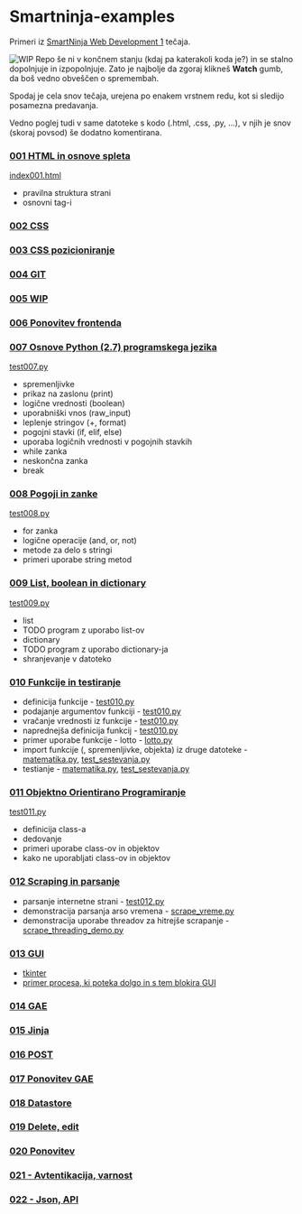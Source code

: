 # Smartninja-examples
Primeri iz [SmartNinja Web Development 1](https://www.smartninja.si/course/5759514938703872) tečaja.

![WIP](http://cliffordgarstang.com/wp-content/uploads/2013/01/Work_in_progress.png) Repo še ni v končnem stanju
(kdaj pa katerakoli koda je?) in se stalno dopolnjuje in izpopolnjuje. Zato je najbolje da zgoraj klikneš **Watch** gumb, da boš vedno
obveščen o spremembah.

Spodaj je cela snov tečaja, urejena po enakem vrstnem redu, kot si sledijo posamezna predavanja.
 
Vedno poglej tudi v same datoteke
s kodo (.html, .css, .py, ...), v njih je snov (skoraj povsod) še dodatno komentirana.

### [001 HTML in osnove spleta](/src/001_HTML_osnove_spleta)
[index001.html](/src/001_HTML_osnove_spleta/index001.html)
* pravilna struktura strani
* osnovni tag-i
### [002 CSS](/src/002_CSS)
### [003 CSS pozicioniranje](/src/003_CSS_pozicioniranje)
### [004 GIT](/src/004_GIT)
### [005 WIP](www.google.com)
### [006 Ponovitev frontenda](/src/006_Ponovitev_frontenda)
### [007 Osnove Python (2.7) programskega jezika](/src/007_Python_osnove)
[test007.py](/src/007_Python_osnove/test007.py)
* spremenljivke
* prikaz na zaslonu (print)
* logične vrednosti (boolean)
* uporabniški vnos (raw_input)
* leplenje stringov (+, format)
* pogojni stavki (if, elif, else)
* uporaba logičnih vrednosti v pogojnih stavkih
* while zanka
* neskončna zanka
* break
### [008 Pogoji in zanke](/src/008_Pogoji_in_zanke)
[test008.py](/src/008_Pogoji_in_zanke/test008.py)
* for zanka
* logične operacije (and, or, not)
* metode za delo s stringi
* primeri uporabe string metod
### [009 List, boolean in dictionary](/src/009_List_boolean_in_for)
[test009.py](/src/009_List_boolean_in_for/test009.py)
* list
* TODO program z uporabo list-ov
* dictionary
* TODO program z uporabo dictionary-ja
* shranjevanje v datoteko
### [010 Funkcije in testiranje](/src/010_Funkcije_testiranje)
* definicija funkcije - [test010.py](/src/010_Funkcije_testiranje/test010.py)
* podajanje argumentov funkciji - [test010.py](/src/010_Funkcije_testiranje/test010.py)
* vračanje vrednosti iz funkcije - [test010.py](/src/010_Funkcije_testiranje/test010.py)
* naprednejša definicija funkcij - [test010.py](/src/010_Funkcije_testiranje/test010.py)
* primer uporabe funkcije - lotto - [lotto.py](/src/010_Funkcije_testiranje/lotto.py)
* import funkcije (, spremenljivke, objekta) iz druge datoteke - [matematika.py](/src/010_Funkcije_testiranje/matematika.py), [test_sestevanja.py](/src/010_Funkcije_testiranje/test_sestevanja.py)
* testianje - [matematika.py](/src/010_Funkcije_testiranje/matematika.py), [test_sestevanja.py](/src/010_Funkcije_testiranje/test_sestevanja.py)
### [011 Objektno Orientirano Programiranje](/src/011_OOP)
[test011.py](/src/011_OOP/test011.py)
* definicija class-a
* dedovanje
* primeri uporabe class-ov in objektov
* kako ne uporabljati class-ov in objektov
### [012 Scraping in parsanje](/src/012_Scraping)
* parsanje internetne strani - [test012.py](/src/012_Scraping/test012.py)
* demonstracija parsanja arso vremena - [scrape_vreme.py](/src/012_Scraping/scrape_vreme.py)
* demonstracija uporabe threadov za hitrejše scrapanje - [scrape_threading_demo.py](/src/012_Scraping/scrape_threading_demo.py)
### [013 GUI](/src/013_GUI)
* [tkinter](/src/013_GUI/test013.py)
* [primer procesa, ki poteka dolgo in s tem blokira GUI](/src/013_GUI/test.py)
### [014 GAE](/src/014_GAE)
### [015 Jinja](/src/015_Jinja)
### [016 POST](/src/016_POST)
### [017 Ponovitev GAE](/src/017_Ponovitev_GAE)
### [018 Datastore](/src/018_Datastore)
### [019 Delete, edit](/src/019_Delete_edit)
### [020 Ponovitev](/src/020_Ponovitev)
### [021 - Avtentikacija, varnost](/src/021_Avtentikacija_varnost)
### [022 - Json, API](/src/022_Json_API)